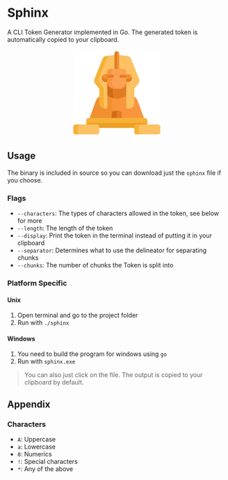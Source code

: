 # Sphinx
A CLI Token Generator implemented in Go. The generated token is automatically copied to your clipboard.

<p align="center">
  <img src="./sphinx.png" width="200px" height="200px" />
</p>

## Usage
The binary is included in source so you can download just the `sphinx` file if you choose.

### Flags
- `--characters`: The types of characters allowed in the token, see below for more
- `--length`: The length of the token
- `--display`: Print the token in the terminal instead of putting it in your clipboard
- `--separator`: Determines what to use the delineator for separating chunks
- `--chunks`: The number of chunks the Token is split into

### Platform Specific
#### Unix
1. Open terminal and go to the project folder
2. Run with `./sphinx`

#### Windows
1. You need to build the program for windows using `go`
2. Run with `sphinx.exe`

> You can also just click on the file. The output is copied to your clipboard by default.

## Appendix

### Characters
- `A`: Uppercase
- `a`: Lowercase
- `0`: Numerics
- `!`: Special characters
- `*`: Any of the above
